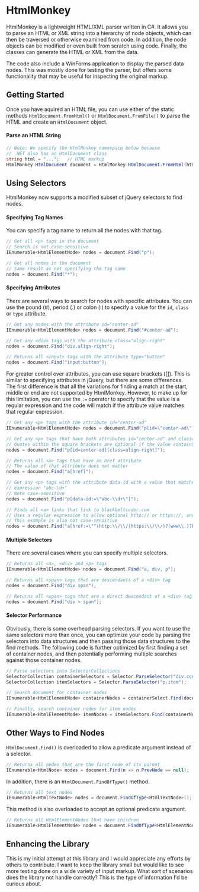 # HtmlMonkey

HtmlMonkey is a lightweight HTML/XML parser written in C#. It allows you to parse an HTML or XML string into a hierarchy of node objects, which can then be traversed or otherwise examined from code. In addition, the node objects can be modified or even built from scratch using code. Finally, the classes can generate the HTML or XML from the data.

The code also include a WinForms application to display the parsed data nodes. This was mostly done for testing the parser, but offers some functionality that may be useful for inspecting the original markup.

## Getting Started

Once you have aquired an HTML file, you can use either of the static methods `HtmlDocument.FromHtml()` or `HtmlDocument.FromFile()` to parse the HTML and create an `HtmlDocument` object.

#### Parse an HTML String

```cs
// Note: We specify the HtmlMonkey namespace below because
// .NET also has an HtmlDocument class
string html = "...";   // HTML markup
HtmlMonkey.HtmlDocument document = HtmlMonkey.HtmlDocument.FromHtml(html);
```

## Using Selectors

HtmlMonkey now supports a modified subset of jQuery selectors to find nodes.

#### Specifying Tag Names

You can specify a tag name to return all the nodes with that tag.

```cs
// Get all <p> tags in the document
// Search is not case-sensitive
IEnumerable<HtmlElementNode> nodes = document.Find("p");

// Get all nodes in the document
// Same result as not specifying the tag name
nodes = document.Find("*");
```

#### Specifying Attributes

There are several ways to search for nodes with specific attributes. You can use the pound (#), period (.) or colon (:) to specify a value for the `id`, `class` or `type` attribute.

```cs
// Get any nodes with the attribute id="center-ad"
IEnumerable<HtmlElementNode> nodes = document.Find("#center-ad");

// Get any <div> tags with the attribute class="align-right"
nodes = document.Find("div.align-right");

// Returns all <input> tags with the attribute type="button"
nodes = document.Find("input:button");
```

For greater control over attributes, you can use square brackets ([]). This is similar to specifying attributes in jQuery, but there are some differences. The first difference is that all the variations for finding a match at the start, middle or end are not supported by HtmlMonkey. However, to make up for this limitation, you can use the `:=` operator to specify that the value is a regular expression and the code will match if the attribute value matches that regular expression.

```cs
// Get any <p> tags with the attribute id="center-ad"
IEnumerable<HtmlElementNode> nodes = document.Find("p[id=\"center-ad\"]");

// Get any <p> tags that have both attributes id="center-ad" and class="align-right"
// Quotes within the square brackets are optional if the value contains no whitespace or most punctuation.
nodes = document.Find("p[id=center-ad][class=align-right]");

// Returns all <a> tags that have an href attribute
// The value of that attribute does not matter
nodes = document.Find("a[href]");

// Get any <p> tags with the attribute data-id with a value that matches the regular
// expression "abc-\d+"
// Note case-sensitive
nodes = document.Find("p[data-id:=\"abc-\\d+\"]");

// Finds all <a> links that link to blackbeltcoder.com
// Uses a regular expression to allow optional http:// or https://, and www. prefix
// This example is also not case-sensitive
nodes = document.Find("a[href:=\"^(http:\\/\\/|https:\\/\\/)?(www\\.)?blackbeltcoder.com\"]");
```

#### Multiple Selectors

There are several cases where you can specify multiple selectors.

```cs
// Returns all <a>, <div> and <p> tags
IEnumerable<HtmlElementNode> nodes = document.Find("a, div, p");

// Returns all <span> tags that are descendants of a <div> tag
nodes = document.Find("div span");

// Returns all <span> tags that are a direct descendant of a <div> tag
nodes = document.Find("div > span");
```

#### Selector Performance

Obviously, there is some overhead parsing selectors. If you want to use the same selectors more than once, you can optimize your code by parsing the selectors into data structures and then passing those data structures to the find methods. The following code is further optimized by first finding a set of container nodes, and then potentially performing multiple searches against those container nodes.

```cs
// Parse selectors into SelectorCollections
SelectorCollection containerSelectors = Selector.ParseSelector("div.container");
SelectorCollection itemSelectors = Selector.ParseSelector("p.item");

// Search document for container nodes
IEnumerable<HtmlElementNode> containerNodes = containerSelect.Find(document.RootNodes);

// Finally, search container nodes for item nodes
IEnumerable<HtmlElementNode> itemNodes = itemSelectors.Find(containerNodes);
```

## Other Ways to Find Nodes

`HtmlDocument.Find()` is overloaded to allow a predicate argument instead of a selector.

```cs
// Returns all nodes that are the first node of its parent
IEnumerable<HtmlNode> nodes = document.Find(n => n.PrevNode == null);
```

In addition, there is an `HtmlDocument.FindOfType()` method.

```cs
// Returns all text nodes
IEnumerable<HtmlTextNode> nodes = document.FindOfType<HtmlTextNode>();
```

This method is also overloaded to accept an optional predicate argument.

```cs
// Returns all HtmlElementNodes that have children
IEnumerable<HtmlElementNode> nodes = document.FindOfType<HtmlElementNode>(n => n.Children.Any());
```

## Enhancing the Library

This is my initial attempt at this library and I would appreciate any efforts by others to contribute. I want to keep the library small but would like to see more testing done on a wide variety of input markup. What sort of scenarios does the library not handle correctly? This is the type of information I'd be curious about.
